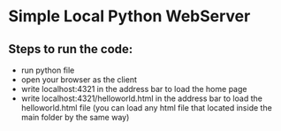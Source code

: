 # Simple Local Python WebServer

## Steps to run the code:

* run python file
* open your browser as the client 
* write localhost:4321 in the address bar to load the home page
* write localhost:4321/helloworld.html in the address bar to load the helloworld.html file (you can load any html file that located inside the main folder by the same way) 


 